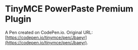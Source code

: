 # TinyMCE PowerPaste Premium Plugin

A Pen created on CodePen.io. Original URL: [https://codepen.io/tinymce/pen/Jbaeyr](https://codepen.io/tinymce/pen/Jbaeyr).


